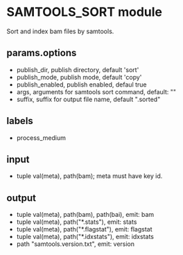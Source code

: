 # SAMTOOLS_SORT module

Sort and index bam files by samtools.

## params.options

- publish_dir, publish directory, default 'sort'
- publish_mode, publish mode, default 'copy'
- publish_enabled, publish enabled, defaul true
- args, arguments for samtools sort command, default: ""
- suffix, suffix for output file name, default ".sorted"

## labels

- process_medium

## input

- tuple val(meta), path(bam); meta must have key id.

## output

- tuple val(meta), path(bam), path(bai), emit: bam
- tuple val(meta), path("*.stats"), emit: stats
- tuple val(meta), path("*.flagstat"), emit: flagstat
- tuple val(meta), path("*.idxstats"), emit: idxstats
- path "samtools.version.txt", emit: version
